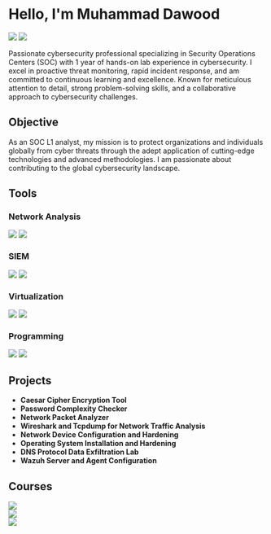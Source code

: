 # Hello, I'm Muhammad Dawood
<a href="https://www.linkedin.com/in/idavidkhan/"><img src="https://img.shields.io/badge/-LinkedIn-0072b1?&style=for-the-badge&logo=linkedin&logoColor=white" /></a>
<a href="https://tryhackme.com/r/p/idavidkhan">
    <img src="https://img.shields.io/badge/-TryHackMe-2D5B8B?&style=for-the-badge&logo=tryhackme&logoColor=white" />
</a>

Passionate cybersecurity professional specializing in Security Operations Centers (SOC) with 1 year of hands-on lab experience in cybersecurity. I excel in proactive threat monitoring, rapid incident response, and am committed to continuous learning and excellence. Known for meticulous attention to detail, strong problem-solving skills, and a collaborative approach to cybersecurity challenges.

## Objective

As an SOC L1 analyst, my mission is to protect organizations and individuals globally from cyber threats through the adept application of cutting-edge technologies and advanced methodologies. I am passionate about contributing to the global cybersecurity landscape.


## Tools
### Network Analysis
<div>
    <img src="https://img.shields.io/badge/-Wireshark-1679A7?&style=for-the-badge&logo=Wireshark&logoColor=white" />
    <img src="https://img.shields.io/badge/-Tcpdump-1679A7?&style=for-the-badge&logoColor=white" />
</div>

### SIEM
<div>
    <img src="https://img.shields.io/badge/-Splunk-000000?&style=for-the-badge&logo=Splunk&logoColor=white" />
    <img src="https://img.shields.io/badge/-Wazuh-005571?&style=for-the-badge&logo=Wazuh&logoColor=white" />
</div>


### Virtualization
<div>
    <img src="https://img.shields.io/badge/-VMware-607078?&style=for-the-badge&logo=VMware&logoColor=white" />
    <img src="https://img.shields.io/badge/-VirtualBox-183A61?&style=for-the-badge&logo=VirtualBox&logoColor=white" />
</div>

### Programming
<div>
  <img src="https://img.shields.io/badge/Python-%233776AB.svg?style=for-the-badge&logo=python&logoColor=white" />
  <img src="https://img.shields.io/badge/SQL-%234479A1.svg?style=for-the-badge&logo=mysql&logoColor=white" />
</div>

## Projects
- **Caesar Cipher Encryption Tool**
- **Password Complexity Checker**
- **Network Packet Analyzer**
- **Wireshark and Tcpdump for Network Traffic Analysis**
- **Network Device Configuration and Hardening**
- **Operating System Installation and Hardening**
- **DNS Protocol Data Exfiltration Lab**
- **Wazuh Server and Agent Configuration**

## Courses
<div>
    <img src="https://img.shields.io/badge/-Google_Cybersecurity_Professional_Certificate-4285F4?&style=for-the-badge&logo=Google&logoColor=white" />
</div>
<div>
  <img src="https://img.shields.io/badge/-Cisco_Networking_Basics-1A1D23?&style=for-the-badge&logo=Cisco&logoColor=white" />
</div>
<div>
    <img src="https://img.shields.io/badge/-Cyber%20Security%20-%20SOC%20and%20SIEM%20(SPLUNK%26ELK)%20for%20Beginners%20-2024-EC5252?&style=for-the-badge&logo=udemy&logoColor=white" />
</div>
